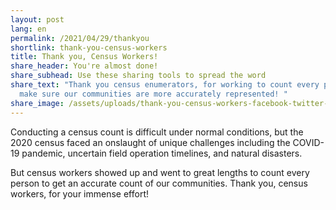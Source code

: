 ```yaml
---
layout: post
lang: en
permalink: /2021/04/29/thankyou
shortlink: thank-you-census-workers
title: Thank you, Census Workers!
share_header: You're almost done!
share_subhead: Use these sharing tools to spread the word
share_text: "Thank you census enumerators, for working to count every person to
  make sure our communities are more accurately represented! "
share_image: /assets/uploads/thank-you-census-workers-facebook-twitter-postelection-hearts-stars.png
---
```

Conducting a census count is difficult under normal conditions, but the 2020 census faced an onslaught of unique challenges including the COVID-19 pandemic, uncertain field operation timelines, and natural disasters. 

But census workers showed up and went to great lengths to count every person to get an accurate count of our communities. Thank you, census workers, for your immense effort!